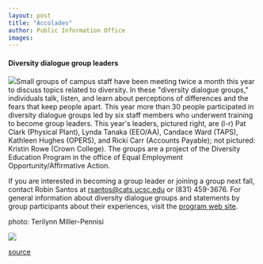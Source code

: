 ```yaml
---
layout: post
title: "Accolades"
author: Public Information Office
images:
---
```


#### **Diversity dialogue group leaders**

![][1]Small groups of campus staff have been meeting twice a month this year to discuss topics related to diversity. In these "diversity dialogue groups," individuals talk, listen, and learn about perceptions of differences and the fears that keep people apart. This year more than 30 people participated in diversity dialogue groups led by six staff members who underwent training to become group leaders. This year's leaders, pictured right, are (l-r) Pat Clark (Physical Plant), Lynda Tanaka (EEO/AA), Candace Ward (TAPS), Kathleen Hughes (OPERS), and Ricki Carr (Accounts Payable); not pictured: Kristin Rowe (Crown College). The groups are a project of the Diversity Education Program in the office of Equal Employment Opportunity/Affirmative Action.

If you are interested in becoming a group leader or joining a group next fall, contact Robin Santos at rsantos@cats.ucsc.edu or (831) 459-3676. For general information about diversity dialogue groups and statements by group participants about their experiences, visit the [program web site][2].

photo: Terilynn Miller-Pennisi  
  
![ ][3]

[1]: ../art/diversity_dialog.220.jpg
[2]: http://www2.ucsc.edu/diversity/ddg.htm
[3]: ../../images/trans.gif

[source](http://www1.ucsc.edu/currents/99-00/05-29/accolades.html "Permalink to accolades")
